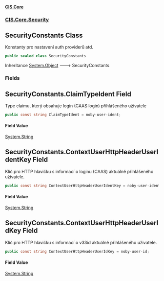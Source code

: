 #### [CIS.Core](index.md 'index')
### [CIS.Core.Security](CIS.Core.Security.md 'CIS.Core.Security')

## SecurityConstants Class

Konstanty pro nastavení auth providerů atd.

```csharp
public sealed class SecurityConstants
```

Inheritance [System.Object](https://docs.microsoft.com/en-us/dotnet/api/System.Object 'System.Object') &#129106; SecurityConstants
### Fields

<a name='CIS.Core.Security.SecurityConstants.ClaimTypeIdent'></a>

## SecurityConstants.ClaimTypeIdent Field

Type claimu, který obsahuje login (CAAS login) přihlášeného uživatele

```csharp
public const string ClaimTypeIdent = noby-user-ident;
```

#### Field Value
[System.String](https://docs.microsoft.com/en-us/dotnet/api/System.String 'System.String')

<a name='CIS.Core.Security.SecurityConstants.ContextUserHttpHeaderUserIdentKey'></a>

## SecurityConstants.ContextUserHttpHeaderUserIdentKey Field

Klíč pro HTTP hlavičku s informací o loginu (CAAS) aktuálně přihlášeného uživatele.

```csharp
public const string ContextUserHttpHeaderUserIdentKey = noby-user-ident;
```

#### Field Value
[System.String](https://docs.microsoft.com/en-us/dotnet/api/System.String 'System.String')

<a name='CIS.Core.Security.SecurityConstants.ContextUserHttpHeaderUserIdKey'></a>

## SecurityConstants.ContextUserHttpHeaderUserIdKey Field

Klíč pro HTTP hlavičku s informací o v33id aktuálně přihlášeného uživatele.

```csharp
public const string ContextUserHttpHeaderUserIdKey = noby-user-id;
```

#### Field Value
[System.String](https://docs.microsoft.com/en-us/dotnet/api/System.String 'System.String')